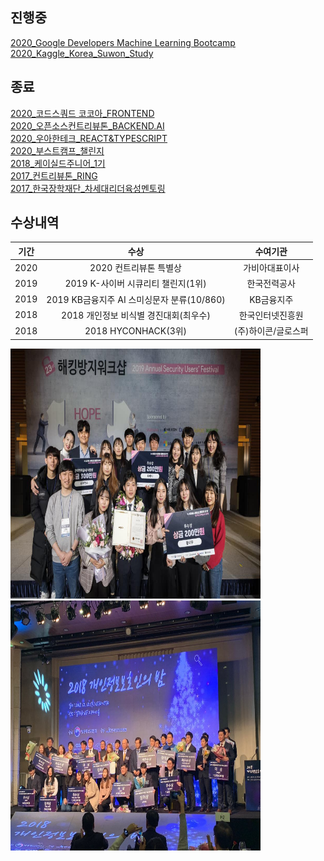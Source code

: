 ## 진행중
[2020_Google Developers Machine Learning Bootcamp](https://events.withgoogle.com/google-developers-mlb-kr/)<br>
[2020_Kaggle_Korea_Suwon_Study](https://www.notion.so/quakka/aa31adc4192340c397f23a3e61808ef1)


## 종료
[2020_코드스쿼드 코코아_FRONTEND](https://codesquad.kr/)<br>
[2020_오픈소스컨트리뷰톤_BACKEND.AI](https://www.oss.kr/contributhon)<br>
[2020_우아한테크_REACT&TYPESCRIPT](https://www.facebook.com/woowahanTech/posts/2659974057576516/)<br>
[2020_부스트캠프_챌린지](https://boostcamp.connect.or.kr/)<br>
[2018_케이실드주니어_1기](http://www.kshieldjr.org/)<br>
[2017_컨트리뷰톤_RING](https://www.oss.kr/contributhon_history?category_item_id=373)<br>
[2017_한국장학재단_차세대리더육성멘토링](https://portal.kosaf.go.kr/CO/jspAction.do)<br>

<!-- <img src='https://raw.githubusercontent.com/zel0rd/zel0rd/master/image/%EB%B6%80%EC%8A%A4%ED%8A%B8%EC%BA%A0%ED%94%84.png' height="400" width="400" />
<img src='https://raw.githubusercontent.com/zel0rd/zel0rd/master/image/%EC%98%A4%ED%94%88%EC%86%8C%EC%8A%A4%EC%BB%A8%ED%8A%B8%EB%A6%AC%EB%B7%B0%ED%86%A4.png' width="400" height="400" /> -->

## 수상내역
|기간|수상|수여기관|
|:---:|:---:|:---:|
|2020|2020 컨트리뷰톤 특별상 | 가비아대표이사 |
|2019|2019 K-사이버 시큐리티 챌린지(1위)|한국전력공사|
|2019|2019 KB금융지주 AI 스미싱문자 분류(10/860)|KB금융지주|
|2018|2018 개인정보 비식별 경진대회(최우수)|한국인터넷진흥원|
|2018|2018 HYCONHACK(3위)|(주)하이콘/글로스퍼|

<img src='https://raw.githubusercontent.com/zel0rd/2019_R-D_Challenge_AI_Network_Threat_Detection/master/References/R%26D_challenge.jpg' height="400" width="400" /> <img src='https://github.com/zel0rd/2018_Privacy_Anonymization_Competition/blob/master/References/%EC%8B%9C%EC%83%81%EC%8B%9D1.jpg' height="400" width="400" />


